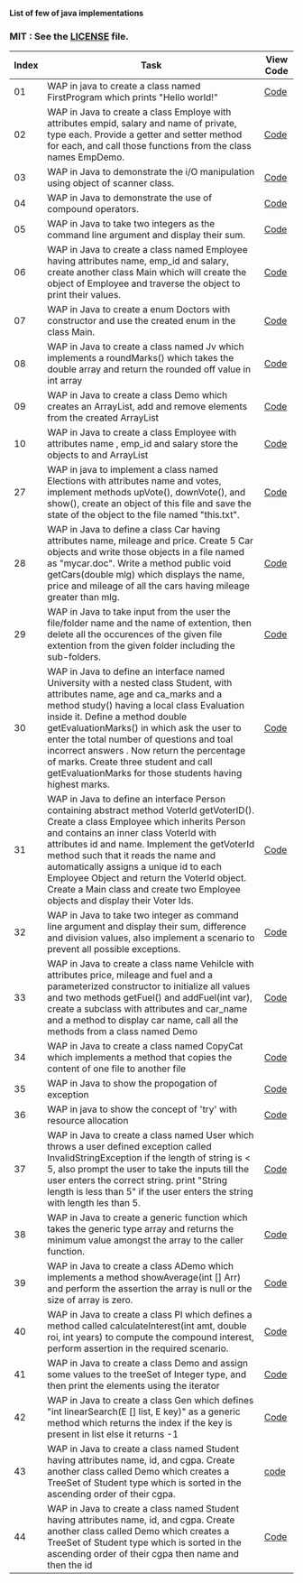 

**List of few of java implementations**  

                 

 ### MIT : See the [LICENSE](https://github.com/yogeshCt3/Java/blob/master/LICENSE) file.
Index|Task|View Code|
-----|----|---------|
01|WAP in java to create a class named FirstProgram which prints "Hello world!"|[Code](https://github.com/yogeshCt3/Java/blob/master/01%20-%20FirstProgram.java)
02|WAP in Java to create a class Employe with attributes empid, salary and name of private, type each. Provide a getter and setter method for each, and call those functions from the class names EmpDemo.|[Code](https://github.com/yogeshCt3/Java/blob/master/02%20-%20Employe.java)
03|WAP in Java to demonstrate the i/O manipulation using object of scanner class.|[Code](https://github.com/yogeshCt3/Java/blob/master/03%20-%20get%20input%20from%20user.java)
04|WAP in Java to demonstrate the use of compound operators.|[Code](https://github.com/yogeshCt3/Java/blob/master/04%20-%20compound%20operator.java)
05|WAP in Java to take two integers as the command line argument and display their sum.|[Code](https://github.com/yogeshCt3/Java/blob/master/05%20-%20Command%20line%20argument.java)
06|WAP in Java to create a class named Employee having attributes name, emp_id and salary, create another class Main which will create the object of Employee and traverse the object to print their values.|[Code](https://github.com/yogeshCt3/Java/blob/master/06%20-%20array%20of%20objects.java)
07|WAP in Java to create a enum Doctors with constructor and use the created enum in the class Main.|[Code](https://github.com/yogeshCt3/Java/blob/master/07%20-%20enum.java)
08|WAP in Java to create a class named Jv which implements a roundMarks() which takes the double array and return the rounded off value in int array|[Code](https://github.com/yogeshCt3/Java/blob/master/08%20-%20prog.java)
09|WAP in Java to create a class Demo which creates an ArrayList, add and remove elements from the created ArrayList|[Code](https://github.com/yogeshCt3/Java/blob/master/09%20-%20array%20.java)
10|WAP in Java to create a class Employee with attributes name , emp_id and salary store the objects to and ArrayList|[Code](https://github.com/yogeshCt3/Java/blob/master/10%20-%20prog_2.java)
27|WAP in java to implement a class named Elections with attributes name and votes, implement methods upVote(), downVote(), and show(), create an object of this file and save the state of the object to the file named "this.txt".|[Code](https://github.com/yogeshCt3/Java/blob/master/26%20-%20Serializable.java)
28|WAP in Java to define a class Car having attributes name, mileage and price. Create 5 Car objects and write those objects in a file named as "mycar.doc". Write a method public void getCars(double mlg) which displays the name, price and mileage of all the cars having mileage greater than mlg.|[Code](https://github.com/yogeshCt3/Java/blob/master/28%20-%20prog.java)
29|WAP in Java to take input from the user the file/folder name and the name of extention, then delete all the occurences of the given file extention from the given folder including the sub-folders.|[Code](https://github.com/yogeshCt3/Java/blob/master/29%20-%20Delete%20all%20file%20extentions.java) 
30|WAP in Java to define an interface named University with a nested class Student, with attributes name, age and ca_marks and a method study() having a local class Evaluation inside it. Define a method double getEvaluationMarks() in which ask the user to enter the total number of questions and toal incorrect answers . Now return the percentage of marks. Create three student and call getEvaluationMarks for those students having highest marks.|[Code](https://github.com/yogeshCt3/Java/blob/master/30%20-%20University.java)     
31|WAP in Java to define an interface Person containing abstract method VoterId getVoterID(). Create a class Employee which inherits Person and contains an inner class VoterId with attributes id and name. Implement the getVoterId method such that it reads the name and automatically assigns a unique id to each Employee Object and return the VoterId object. Create a Main class and create  two Employee objects and display their Voter Ids.|[Code](https://github.com/yogeshCt3/Java/blob/master/31%20-%20VoterID.java)
32|WAP in Java to take two integer as command line argument and display their sum, difference and division values, also implement a scenario to prevent all possible exceptions.|[Code](https://github.com/yogeshCt3/Java/blob/master/32%20-%20Exception%201.java)
33|WAP in Java to create a class name Vehilcle with attributes price, mileage and fuel and a parameterized constructor to initialize all values and two methods getFuel() and addFuel(int var), create a subclass with attributes and car_name and a method to display car name, call all the methods from a class named Demo|[Code](https://github.com/yogeshCt3/Java/blob/master/33%20-%20Vehicle.java)
34|WAP in Java to create a class named CopyCat which implements a method that copies the content of one file to another file|[Code](https://github.com/yogeshCt3/Java/blob/master/34%20-%20CopyCat.java)
35|WAP in Java to show the propogation of exception|[Code](https://github.com/yogeshCt3/Java/blob/master/35%20-%20ExceptionPropogation.java)
36|WAP in java to show the concept of 'try' with resource allocation|[Code](https://github.com/yogeshCt3/Java/blob/master/36%20-%20tryWithResource.java)
37|WAP in Java to create a class named User which throws a user defined exception called InvalidStringException if the length of string is < 5, also prompt the user to take the inputs till the user enters the correct string. print "String length is less than 5" if the user enters the string with length les than 5.|[Code](https://github.com/yogeshCt3/Java/blob/master/37%20-%20InvalidStringException.java)
38|WAP in Java to create a generic function which takes the generic type array and returns the minimum value amongst the array to the caller function.|[Code](https://github.com/yogeshCt3/Java/blob/master/38%20-%20genericMin.java)
39|WAP in Java to create a class ADemo which implements a method showAverage(int [] Arr) and perform the assertion the array is null or the size of array is zero.|[Code](https://github.com/yogeshCt3/Java/blob/master/39%20-%20assert2.java)
40|WAP in Java to create a class PI which defines a method called calculateInterest(int amt, double roi, int years) to compute the compound interest, perform assertion in the required scenario.|[Code](https://github.com/yogeshCt3/Java/blob/master/40%20-%20assert.java)
41|WAP in Java to create a class Demo and assign some values to the treeSet of Integer type, and then print the elements using the iterator|[Code](https://github.com/yogeshCt3/Java/blob/master/41%20-%20TreeSet.java)
42|WAP in Java to create a class Gen which defines "int linearSearch(E [] list, E key)" as a generic method which returns the index if the key is present in list else it returns -1|[Code](https://github.com/yogeshCt3/Java/blob/master/42%20-%20LinearSearch.java)
43|WAP in Java to create a class named Student having attributes name, id, and cgpa. Create  another class called Demo which creates a TreeSet of Student type which is sorted in the ascending order of their cgpa.|[code](https://github.com/yogeshCt3/Java/blob/master/43%20-%20Student(Overrires%20compreTo).java)
44|WAP in Java to create a class named Student having attributes name, id, and cgpa. Create  another class called Demo which creates a TreeSet of Student type which is sorted in the ascending order of their cgpa then name and then the id|[Code](https://github.com/yogeshCt3/Java/blob/master/44%20-%20Student(Comparable).java)
